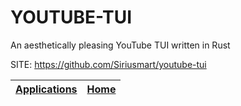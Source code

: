 # YOUTUBE-TUI

 An aesthetically pleasing YouTube TUI written in Rust

 SITE: https://github.com/Siriusmart/youtube-tui

 | [Applications](https://portable-linux-apps.github.io/apps.html) | [Home](https://portable-linux-apps.github.io)
 | --- | --- |
